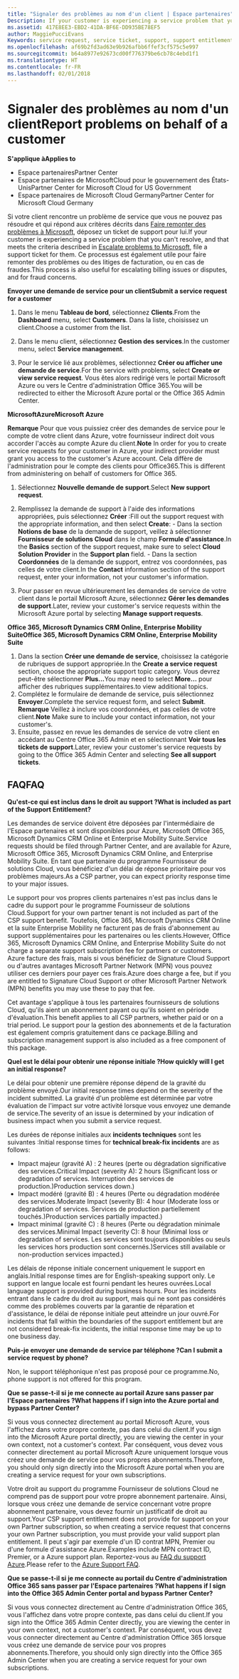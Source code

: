 ```yaml
---
title: "Signaler des problèmes au nom d'un client | Espace partenaires"
Description: If your customer is experiencing a service problem that you can''t resolve, and that meets the criteria described in Escalate problems to Microsoft, file a support ticket for them.
ms.assetid: 417E8EE3-EBD2-41DA-BF6E-DD935BE78EF5
author: MaggiePucciEvans
Keywords: service request, service ticket, support, support entitlement, aobo, Azure aobo
ms.openlocfilehash: af69b2fd3ad63e9b926afbb6ffef3cf575c5e997
ms.sourcegitcommit: b64a8977e92673cd00f776379be6cb78c4ebd1f1
ms.translationtype: HT
ms.contentlocale: fr-FR
ms.lasthandoff: 02/01/2018
---
```

# <a name="report-problems-on-behalf-of-a-customer"></a><span data-ttu-id="cfd6d-102">Signaler des problèmes au nom d'un client</span><span class="sxs-lookup"><span data-stu-id="cfd6d-102">Report problems on behalf of a customer</span></span>

**<span data-ttu-id="cfd6d-103">S'applique à</span><span class="sxs-lookup"><span data-stu-id="cfd6d-103">Applies to</span></span>**

-  <span data-ttu-id="cfd6d-104">Espace partenaires</span><span class="sxs-lookup"><span data-stu-id="cfd6d-104">Partner Center</span></span>
-  <span data-ttu-id="cfd6d-105">Espace partenaires de MicrosoftCloud pour le gouvernement des États-Unis</span><span class="sxs-lookup"><span data-stu-id="cfd6d-105">Partner Center for Microsoft Cloud for US Government</span></span>
-  <span data-ttu-id="cfd6d-106">Espace partenaires de Microsoft Cloud Germany</span><span class="sxs-lookup"><span data-stu-id="cfd6d-106">Partner Center for Microsoft Cloud Germany</span></span>

<span data-ttu-id="cfd6d-107">Si votre client rencontre un problème de service que vous ne pouvez pas résoudre et qui répond aux critères décrits dans [Faire remonter des problèmes à Microsoft](escalate-problems-to-microsoft.md), déposez un ticket de support pour lui.</span><span class="sxs-lookup"><span data-stu-id="cfd6d-107">If your customer is experiencing a service problem that you can't resolve, and that meets the criteria described in [Escalate problems to Microsoft](escalate-problems-to-microsoft.md), file a support ticket for them.</span></span> <span data-ttu-id="cfd6d-108">Ce processus est également utile pour faire remonter des problèmes ou des litiges de facturation, ou en cas de fraudes.</span><span class="sxs-lookup"><span data-stu-id="cfd6d-108">This process is also useful for escalating billing issues or disputes, and for fraud concerns.</span></span>

**<span data-ttu-id="cfd6d-109">Envoyer une demande de service pour un client</span><span class="sxs-lookup"><span data-stu-id="cfd6d-109">Submit a service request for a customer</span></span>**

1.  <span data-ttu-id="cfd6d-110">Dans le menu **Tableau de bord**, sélectionnez **Clients**.</span><span class="sxs-lookup"><span data-stu-id="cfd6d-110">From the **Dashboard** menu, select **Customers**.</span></span> <span data-ttu-id="cfd6d-111">Dans la liste, choisissez un client.</span><span class="sxs-lookup"><span data-stu-id="cfd6d-111">Choose a customer from the list.</span></span>

2.  <span data-ttu-id="cfd6d-112">Dans le menu client, sélectionnez **Gestion des services**.</span><span class="sxs-lookup"><span data-stu-id="cfd6d-112">In the customer menu, select **Service management**.</span></span>

3.  <span data-ttu-id="cfd6d-113">Pour le service lié aux problèmes, sélectionnez **Créer ou afficher une demande de service**.</span><span class="sxs-lookup"><span data-stu-id="cfd6d-113">For the service with problems, select **Create or view service request**.</span></span> <span data-ttu-id="cfd6d-114">Vous êtes alors redirigé vers le portail Microsoft Azure ou vers le Centre d'administration Office&nbsp;365.</span><span class="sxs-lookup"><span data-stu-id="cfd6d-114">You will be redirected to either the Microsoft Azure portal or the Office 365 Admin Center.</span></span>

**<span data-ttu-id="cfd6d-115">MicrosoftAzure</span><span class="sxs-lookup"><span data-stu-id="cfd6d-115">Microsoft Azure</span></span>**

<span data-ttu-id="cfd6d-116">**Remarque** Pour que vous puissiez créer des demandes de service pour le compte de votre client dans Azure, votre fournisseur indirect doit vous accorder l'accès au compte Azure du client.</span><span class="sxs-lookup"><span data-stu-id="cfd6d-116">**Note** In order for you to create service requests for your customer in Azure, your indirect provider must grant you access to the customer's Azure account.</span></span> <span data-ttu-id="cfd6d-117">Cela diffère de l'administration pour le compte des clients pour Office365.</span><span class="sxs-lookup"><span data-stu-id="cfd6d-117">This is different from administering on behalf of customers for Office 365.</span></span>   

1.  <span data-ttu-id="cfd6d-118">Sélectionnez **Nouvelle demande de support**.</span><span class="sxs-lookup"><span data-stu-id="cfd6d-118">Select **New support request**.</span></span>
2.  <span data-ttu-id="cfd6d-119">Remplissez la demande de support à l'aide des informations appropriées, puis sélectionnez **Créer**&nbsp;:</span><span class="sxs-lookup"><span data-stu-id="cfd6d-119">Fill out the support request with the appropriate information, and then select **Create**:</span></span>
        -   <span data-ttu-id="cfd6d-120">Dans la section **Notions de base** de la demande de support, veillez à sélectionner **Fournisseur de solutions Cloud** dans le champ **Formule d'assistance**.</span><span class="sxs-lookup"><span data-stu-id="cfd6d-120">In the **Basics** section of the support request, make sure to select **Cloud Solution Provider** in the **Support plan** field.</span></span>
        -   <span data-ttu-id="cfd6d-121">Dans la section **Coordonnées** de la demande de support, entrez vos coordonnées, pas celles de votre client.</span><span class="sxs-lookup"><span data-stu-id="cfd6d-121">In the **Contact** information section of the support request, enter your information, not your customer's information.</span></span>

3.  <span data-ttu-id="cfd6d-122">Pour passer en revue ultérieurement les demandes de service de votre client dans le portail Microsoft Azure, sélectionnez **Gérer les demandes de support**.</span><span class="sxs-lookup"><span data-stu-id="cfd6d-122">Later, review your customer's service requests within the Microsoft Azure portal by selecting **Manage support requests**.</span></span>



**<span data-ttu-id="cfd6d-123">Office&nbsp;365, Microsoft Dynamics&nbsp;CRM Online, Enterprise Mobility Suite</span><span class="sxs-lookup"><span data-stu-id="cfd6d-123">Office 365, Microsoft Dynamics CRM Online, Enterprise Mobility Suite</span></span>**

1. <span data-ttu-id="cfd6d-124">Dans la section **Créer une demande de service**, choisissez la catégorie de rubriques de support appropriée.</span><span class="sxs-lookup"><span data-stu-id="cfd6d-124">In the **Create a service request** section, choose the appropriate support topic category.</span></span> <span data-ttu-id="cfd6d-125">Vous devrez peut-être sélectionner **Plus...**</span><span class="sxs-lookup"><span data-stu-id="cfd6d-125">You may need to select **More…**</span></span> <span data-ttu-id="cfd6d-126">pour afficher des rubriques supplémentaires.</span><span class="sxs-lookup"><span data-stu-id="cfd6d-126">to view additional topics.</span></span>    
2. <span data-ttu-id="cfd6d-127">Complétez le formulaire de demande de service, puis sélectionnez **Envoyer**.</span><span class="sxs-lookup"><span data-stu-id="cfd6d-127">Complete the service request form, and select **Submit**.</span></span>
    <span data-ttu-id="cfd6d-128">**Remarque** Veillez à inclure vos coordonnées, et pas celles de votre client.</span><span class="sxs-lookup"><span data-stu-id="cfd6d-128">**Note**  Make sure to include your contact information, not your customer's.</span></span>
3. <span data-ttu-id="cfd6d-129">Ensuite, passez en revue les demandes de service de votre client en accédant au Centre Office&nbsp;365 Admin et en sélectionnant **Voir tous les tickets de support**.</span><span class="sxs-lookup"><span data-stu-id="cfd6d-129">Later, review your customer's service requests by going to the Office 365 Admin Center and selecting **See all support tickets**.</span></span>

## <a name="faq"></a><span data-ttu-id="cfd6d-130">FAQ</span><span class="sxs-lookup"><span data-stu-id="cfd6d-130">FAQ</span></span>


**<span data-ttu-id="cfd6d-131">Qu'est-ce qui est inclus dans le droit au support&nbsp;?</span><span class="sxs-lookup"><span data-stu-id="cfd6d-131">What is included as part of the Support Entitlement?</span></span>**

<span data-ttu-id="cfd6d-132">Les demandes de service doivent être déposées par l'intermédiaire de l'Espace partenaires et sont disponibles pour Azure, Microsoft Office&nbsp;365, Microsoft&nbsp;Dynamics&nbsp;CRM Online et Enterprise Mobility Suite.</span><span class="sxs-lookup"><span data-stu-id="cfd6d-132">Service requests should be filed through Partner Center, and are available for Azure, Microsoft Office 365, Microsoft Dynamics CRM Online, and Enterprise Mobility Suite.</span></span> <span data-ttu-id="cfd6d-133">En tant que partenaire du programme Fournisseur de solutions Cloud, vous bénéficiez d'un délai de réponse prioritaire pour vos problèmes majeurs.</span><span class="sxs-lookup"><span data-stu-id="cfd6d-133">As a CSP partner, you can expect priority response time to your major issues.</span></span>

<span data-ttu-id="cfd6d-134">Le support pour vos propres clients partenaires n'est pas inclus dans le cadre du support pour le programme Fournisseur de solutions Cloud.</span><span class="sxs-lookup"><span data-stu-id="cfd6d-134">Support for your own partner tenant is not included as part of the CSP support benefit.</span></span> <span data-ttu-id="cfd6d-135">Toutefois, Office&nbsp;365, Microsoft Dynamics CRM Online et la suite Enterprise&nbsp;Mobility ne facturent pas de frais d'abonnement au support supplémentaires pour les partenaires ou les clients.</span><span class="sxs-lookup"><span data-stu-id="cfd6d-135">However, Office 365, Microsoft Dynamics CRM Online, and Enterprise Mobility Suite do not charge a separate support subscription fee for partners or customers.</span></span> <span data-ttu-id="cfd6d-136">Azure facture des frais, mais si vous bénéficiez de Signature&nbsp;Cloud&nbsp;Support ou d'autres avantages Microsoft Partner Network (MPN) vous pouvez utiliser ces derniers pour payer ces frais.</span><span class="sxs-lookup"><span data-stu-id="cfd6d-136">Azure does charge a fee, but if you are entitled to Signature Cloud Support or other Microsoft Partner Network (MPN) benefits you may use these to pay that fee.</span></span>

<span data-ttu-id="cfd6d-137">Cet avantage s'applique à tous les partenaires fournisseurs de solutions Cloud, qu'ils aient un abonnement payant ou qu'ils soient en période d'évaluation.</span><span class="sxs-lookup"><span data-stu-id="cfd6d-137">This benefit applies to all CSP partners, whether paid or on a trial period.</span></span> <span data-ttu-id="cfd6d-138">Le support pour la gestion des abonnements et de la facturation est également compris gratuitement dans ce package.</span><span class="sxs-lookup"><span data-stu-id="cfd6d-138">Billing and subscription management support is also included as a free component of this package.</span></span>

**<span data-ttu-id="cfd6d-139">Quel est le délai pour obtenir une réponse initiale&nbsp;?</span><span class="sxs-lookup"><span data-stu-id="cfd6d-139">How quickly will I get an initial response?</span></span>**

<span data-ttu-id="cfd6d-140">Le délai pour obtenir une première réponse dépend de la gravité du problème envoyé.</span><span class="sxs-lookup"><span data-stu-id="cfd6d-140">Our initial response times depend on the severity of the incident submitted.</span></span> <span data-ttu-id="cfd6d-141">La gravité d'un problème est déterminée par votre évaluation de l'impact sur votre activité lorsque vous envoyez une demande de service.</span><span class="sxs-lookup"><span data-stu-id="cfd6d-141">The severity of an issue is determined by your indication of business impact when you submit a service request.</span></span>

<span data-ttu-id="cfd6d-142">Les durées de réponse initiales aux **incidents techniques** sont les suivantes&nbsp;:</span><span class="sxs-lookup"><span data-stu-id="cfd6d-142">Initial response times for **technical break-fix incidents** are as follows:</span></span>

-   <span data-ttu-id="cfd6d-143">Impact majeur (gravité&nbsp;A)&nbsp;: 2&nbsp;heures (perte ou dégradation significative des services.</span><span class="sxs-lookup"><span data-stu-id="cfd6d-143">Critical Impact (severity A): 2 hours (Significant loss or degradation of services.</span></span> <span data-ttu-id="cfd6d-144">Interruption des services de production.)</span><span class="sxs-lookup"><span data-stu-id="cfd6d-144">Production services down.)</span></span>
-   <span data-ttu-id="cfd6d-145">Impact modéré (gravité&nbsp;B)&nbsp;: 4&nbsp;heures (Perte ou dégradation modérée des services.</span><span class="sxs-lookup"><span data-stu-id="cfd6d-145">Moderate Impact (severity B): 4 hour (Moderate loss or degradation of services.</span></span> <span data-ttu-id="cfd6d-146">Services de production partiellement touchés.)</span><span class="sxs-lookup"><span data-stu-id="cfd6d-146">Production services partially impacted.)</span></span>
-   <span data-ttu-id="cfd6d-147">Impact minimal (gravité&nbsp;C)&nbsp;: 8&nbsp;heures (Perte ou dégradation minimale des services.</span><span class="sxs-lookup"><span data-stu-id="cfd6d-147">Minimal Impact (severity C): 8 hour (Minimal loss or degradation of services.</span></span> <span data-ttu-id="cfd6d-148">Les services sont toujours disponibles ou seuls les services hors production sont concernés.)</span><span class="sxs-lookup"><span data-stu-id="cfd6d-148">Services still available or non-production services impacted.)</span></span>

<span data-ttu-id="cfd6d-149">Les délais de réponse initiale concernent uniquement le support en anglais.</span><span class="sxs-lookup"><span data-stu-id="cfd6d-149">Initial response times are for English-speaking support only.</span></span> <span data-ttu-id="cfd6d-150">Le support en langue locale est fourni pendant les heures ouvrées.</span><span class="sxs-lookup"><span data-stu-id="cfd6d-150">Local language support is provided during business hours.</span></span>
<span data-ttu-id="cfd6d-151">Pour les incidents entrant dans le cadre du droit au support, mais qui ne sont pas considérés comme des problèmes couverts par la garantie de réparation et d'assistance, le délai de réponse initiale peut atteindre un jour ouvré.</span><span class="sxs-lookup"><span data-stu-id="cfd6d-151">For incidents that fall within the boundaries of the support entitlement but are not considered break-fix incidents, the initial response time may be up to one business day.</span></span>

**<span data-ttu-id="cfd6d-152">Puis-je envoyer une demande de service par téléphone&nbsp;?</span><span class="sxs-lookup"><span data-stu-id="cfd6d-152">Can I submit a service request by phone?</span></span>**

<span data-ttu-id="cfd6d-153">Non, le support téléphonique n'est pas proposé pour ce programme.</span><span class="sxs-lookup"><span data-stu-id="cfd6d-153">No, phone support is not offered for this program.</span></span>

**<span data-ttu-id="cfd6d-154">Que se passe-t-il si je me connecte au portail Azure sans passer par l'Espace partenaires&nbsp;?</span><span class="sxs-lookup"><span data-stu-id="cfd6d-154">What happens if I sign into the Azure portal and bypass Partner Center?</span></span>**

<span data-ttu-id="cfd6d-155">Si vous vous connectez directement au portail Microsoft&nbsp;Azure, vous l'affichez dans votre propre contexte, pas dans celui du client.</span><span class="sxs-lookup"><span data-stu-id="cfd6d-155">If you sign into the Microsoft Azure portal directly, you are viewing the center in your own context, not a customer's context.</span></span> <span data-ttu-id="cfd6d-156">Par conséquent, vous devez vous connecter directement au portail Microsoft&nbsp;Azure uniquement lorsque vous créez une demande de service pour vos propres abonnements.</span><span class="sxs-lookup"><span data-stu-id="cfd6d-156">Therefore, you should only sign directly into the Microsoft Azure portal when you are creating a service request for your own subscriptions.</span></span>

<span data-ttu-id="cfd6d-157">Votre droit au support du programme Fournisseur de solutions Cloud ne comprend pas de support pour votre propre abonnement partenaire. Ainsi, lorsque vous créez une demande de service concernant votre propre abonnement partenaire, vous devez fournir un justificatif de droit au support.</span><span class="sxs-lookup"><span data-stu-id="cfd6d-157">Your CSP support entitlement does not provide for support on your own Partner subscription, so when creating a service request that concerns your own Partner subscription, you must provide your valid support plan entitlement.</span></span> <span data-ttu-id="cfd6d-158">Il peut s'agir par exemple d'un ID contrat MPN, Premier ou d'une formule d'assistance Azure.</span><span class="sxs-lookup"><span data-stu-id="cfd6d-158">Examples include MPN contract ID, Premier, or a Azure support plan.</span></span> <span data-ttu-id="cfd6d-159">Reportez-vous au [FAQ du support Azure](http://go.microsoft.com/fwlink/?LinkId=717532).</span><span class="sxs-lookup"><span data-stu-id="cfd6d-159">Please refer to the [Azure Support FAQ](http://go.microsoft.com/fwlink/?LinkId=717532).</span></span>

**<span data-ttu-id="cfd6d-160">Que se passe-t-il si je me connecte au portail du Centre d'administration Office&nbsp;365 sans passer par l'Espace partenaires&nbsp;?</span><span class="sxs-lookup"><span data-stu-id="cfd6d-160">What happens if I sign into the Office 365 Admin Center portal and bypass Partner Center?</span></span>**

<span data-ttu-id="cfd6d-161">Si vous vous connectez directement au Centre d'administration Office&nbsp;365, vous l'affichez dans votre propre contexte, pas dans celui du client.</span><span class="sxs-lookup"><span data-stu-id="cfd6d-161">If you sign into the Office 365 Admin Center directly, you are viewing the center in your own context, not a customer's context.</span></span> <span data-ttu-id="cfd6d-162">Par conséquent, vous devez vous connecter directement au Centre d'administration Office&nbsp;365 lorsque vous créez une demande de service pour vos propres abonnements.</span><span class="sxs-lookup"><span data-stu-id="cfd6d-162">Therefore, you should only sign directly into the Office 365 Admin Center when you are creating a service request for your own subscriptions.</span></span>

 

 



